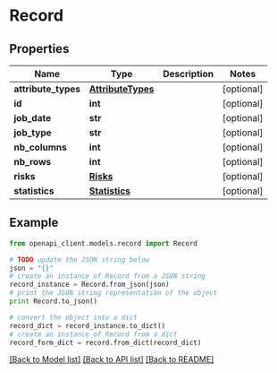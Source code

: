 # Record


## Properties

Name | Type | Description | Notes
------------ | ------------- | ------------- | -------------
**attribute_types** | [**AttributeTypes**](AttributeTypes.md) |  | [optional] 
**id** | **int** |  | [optional] 
**job_date** | **str** |  | [optional] 
**job_type** | **str** |  | [optional] 
**nb_columns** | **int** |  | [optional] 
**nb_rows** | **int** |  | [optional] 
**risks** | [**Risks**](Risks.md) |  | [optional] 
**statistics** | [**Statistics**](Statistics.md) |  | [optional] 

## Example

```python
from openapi_client.models.record import Record

# TODO update the JSON string below
json = "{}"
# create an instance of Record from a JSON string
record_instance = Record.from_json(json)
# print the JSON string representation of the object
print Record.to_json()

# convert the object into a dict
record_dict = record_instance.to_dict()
# create an instance of Record from a dict
record_form_dict = record.from_dict(record_dict)
```
[[Back to Model list]](../README.md#documentation-for-models) [[Back to API list]](../README.md#documentation-for-api-endpoints) [[Back to README]](../README.md)



